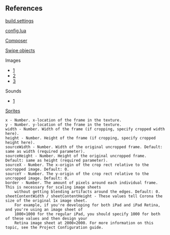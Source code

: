 ## References

[build.settings](https://docs.coronalabs.com/guide/distribution/buildSettings/index.html)

[config.lua](https://docs.coronalabs.com/guide/basics/configSettings/index.html)

[Composer](https://docs.coronalabs.com/daily/guide/system/composer/index.html)

[Swipe objects](https://coronalabs.com/blog/2014/09/16/tutorial-swiping-an-object-to-fixed-points/)

Images

- [1](http://www.hdwallpaperscool.com/running-hd-wallpapers/)
- [2](http://www.iconarchive.com/show/100-flat-2-icons-by-graphicloads/information-icon.html)
- [3](http://imgur.com/gallery/TkW97)

Sounds

- [1](http://free-loops.com/8595-lyrical-battle.html)

[Sprites](https://docs.coronalabs.com/api/library/graphics/newImageSheet.html)

```
x - Number. x-location of the frame in the texture.
y - Number. y-location of the frame in the texture.
width - Number. Width of the frame (if cropping, specify cropped width here).
height - Number. Height of the frame (if cropping, specify cropped height here).
sourceWidth - Number. Width of the original uncropped frame. Default: same as width (required parameter).
sourceHeight - Number. Height of the original uncropped frame. Default: same as height (required parameter).
sourceX - Number. The x-origin of the crop rect relative to the uncropped image. Default: 0.
sourceY - Number. The y-origin of the crop rect relative to the uncropped image. Default: 0.
border - Number. The amount of pixels around each individual frame. This is necessary for scaling image sheets
    without getting blending artifacts around the edges. Default: 0.
sheetContentWidth / sheetContentHeight - These values tell Corona the size of the original 1x image sheet.
    For example, if you're developing for both iPad and iPad Retina, and you're using an image sheet of
    1000×1000 for the regular iPad, you should specify 1000 for both of these values and then design your
    Retina image sheet at 2000×2000. For more information on this topic, see the Project Configuration guide.
```